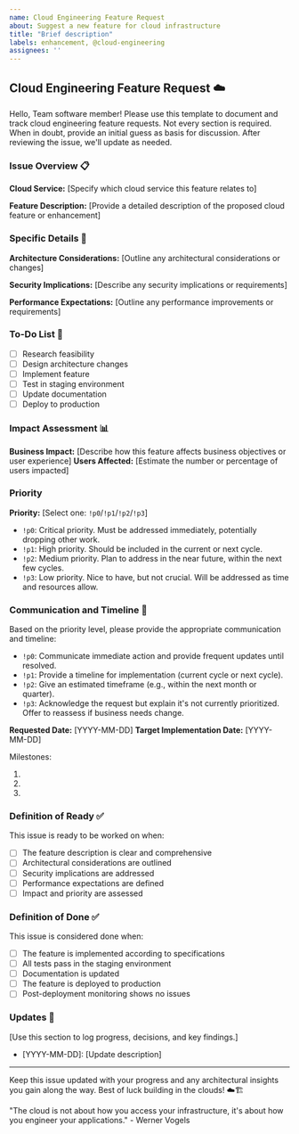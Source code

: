 ```yaml
---
name: Cloud Engineering Feature Request
about: Suggest a new feature for cloud infrastructure
title: "Brief description"
labels: enhancement, @cloud-engineering
assignees: ''
---
```


## Cloud Engineering Feature Request ☁️

Hello, Team software member!
Please use this template to document and track cloud engineering feature requests.
Not every section is required.
When in doubt, provide an initial guess as basis for discussion.
After reviewing the issue, we'll update as needed.

### Issue Overview 📋

**Cloud Service:** [Specify which cloud service this feature relates to]

**Feature Description:** [Provide a detailed description of the proposed cloud feature or enhancement]

### Specific Details 🔬

**Architecture Considerations:** [Outline any architectural considerations or changes]

**Security Implications:** [Describe any security implications or requirements]

**Performance Expectations:** [Outline any performance improvements or requirements]

### To-Do List 📝
- [ ] Research feasibility
- [ ] Design architecture changes
- [ ] Implement feature
- [ ] Test in staging environment
- [ ] Update documentation
- [ ] Deploy to production

### Impact Assessment 📊

**Business Impact:** [Describe how this feature affects business objectives or user experience]
**Users Affected:** [Estimate the number or percentage of users impacted]

### Priority

**Priority:** [Select one: `!p0`/`!p1`/`!p2`/`!p3`]
- `!p0`: Critical priority. Must be addressed immediately, potentially dropping other work.
- `!p1`: High priority. Should be included in the current or next cycle.
- `!p2`: Medium priority. Plan to address in the near future, within the next few cycles.
- `!p3`: Low priority. Nice to have, but not crucial. Will be addressed as time and resources allow.

### Communication and Timeline 📅

Based on the priority level, please provide the appropriate communication and timeline:

- `!p0`: Communicate immediate action and provide frequent updates until resolved.
- `!p1`: Provide a timeline for implementation (current cycle or next cycle).
- `!p2`: Give an estimated timeframe (e.g., within the next month or quarter).
- `!p3`: Acknowledge the request but explain it's not currently prioritized. Offer to reassess if business needs change.

**Requested Date:** [YYYY-MM-DD]
**Target Implementation Date:** [YYYY-MM-DD]

Milestones:
1. [Milestone 1]: [Date]
2. [Milestone 2]: [Date]
3. [Milestone 3]: [Date]

### Definition of Ready ✅

This issue is ready to be worked on when:
- [ ] The feature description is clear and comprehensive
- [ ] Architectural considerations are outlined
- [ ] Security implications are addressed
- [ ] Performance expectations are defined
- [ ] Impact and priority are assessed

### Definition of Done ✅

This issue is considered done when:
- [ ] The feature is implemented according to specifications
- [ ] All tests pass in the staging environment
- [ ] Documentation is updated
- [ ] The feature is deployed to production
- [ ] Post-deployment monitoring shows no issues

### Updates 🔄

[Use this section to log progress, decisions, and key findings.]

- [YYYY-MM-DD]: [Update description]

---

Keep this issue updated with your progress and any architectural insights you gain along the way.
Best of luck building in the clouds! ☁️🏗️


"The cloud is not about how you access your infrastructure, it's about how you engineer your applications." - Werner Vogels
